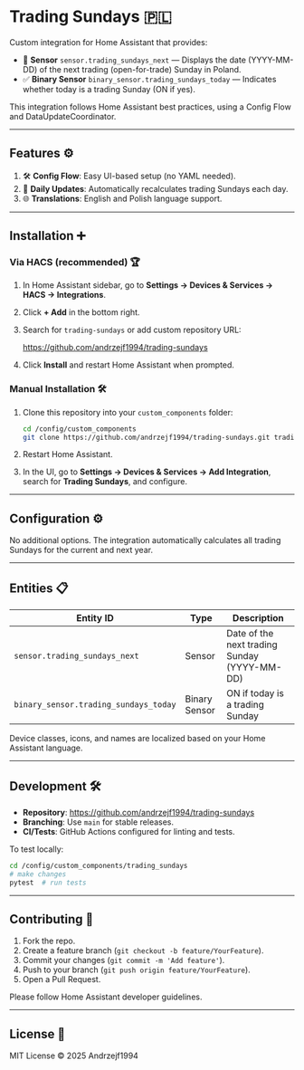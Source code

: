 # Trading Sundays 🇵🇱

Custom integration for Home Assistant that provides:

- 📅 **Sensor** `sensor.trading_sundays_next` — Displays the date (YYYY-MM-DD) of the next trading (open-for-trade) Sunday in Poland.
- ✅ **Binary Sensor** `binary_sensor.trading_sundays_today` — Indicates whether today is a trading Sunday (ON if yes).

This integration follows Home Assistant best practices, using a Config Flow and DataUpdateCoordinator.

---

## Features ⚙️

1. 🛠️ **Config Flow**: Easy UI-based setup (no YAML needed).  
2. 🔄 **Daily Updates**: Automatically recalculates trading Sundays each day.  
3. 🌐 **Translations**: English and Polish language support.

---

## Installation ➕

### Via HACS (recommended) 🏆

1. In Home Assistant sidebar, go to **Settings → Devices & Services → HACS → Integrations**.  
2. Click **+ Add** in the bottom right.  
3. Search for `trading-sundays` or add custom repository URL:

   https://github.com/andrzejf1994/trading-sundays

4. Click **Install** and restart Home Assistant when prompted.

### Manual Installation 🛠️

1. Clone this repository into your `custom_components` folder:

   ```bash
   cd /config/custom_components
   git clone https://github.com/andrzejf1994/trading-sundays.git trading_sundays
   ```

2. Restart Home Assistant.  
3. In the UI, go to **Settings → Devices & Services → Add Integration**, search for **Trading Sundays**, and configure.

---

## Configuration ⚙️

No additional options. The integration automatically calculates all trading Sundays for the current and next year.

---

## Entities 📋

| Entity ID                            | Type          | Description                                   |
| ------------------------------------ | ------------- | --------------------------------------------- |
| `sensor.trading_sundays_next`        | Sensor        | Date of the next trading Sunday (YYYY-MM-DD)  |
| `binary_sensor.trading_sundays_today`| Binary Sensor | ON if today is a trading Sunday               |

Device classes, icons, and names are localized based on your Home Assistant language.

---

## Development 🛠️

- **Repository**: https://github.com/andrzejf1994/trading-sundays  
- **Branching**: Use `main` for stable releases.  
- **CI/Tests**: GitHub Actions configured for linting and tests.

To test locally:

```bash
cd /config/custom_components/trading_sundays
# make changes
pytest  # run tests
```

---

## Contributing 🤝

1. Fork the repo.  
2. Create a feature branch (`git checkout -b feature/YourFeature`).  
3. Commit your changes (`git commit -m 'Add feature'`).  
4. Push to your branch (`git push origin feature/YourFeature`).  
5. Open a Pull Request.

Please follow Home Assistant developer guidelines.

---

## License 📄

MIT License © 2025 Andrzejf1994
